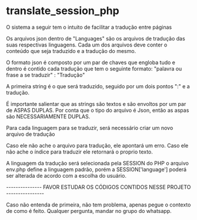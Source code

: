 # translate_session_php

O sistema a seguir tem o intuito de facilitar a tradução entre páginas

Os arquivos json dentro de "Languages" são os arquivos de tradução das suas respectivas linguagens. Cada um dos arquivos deve conter o conteúdo que seja traduzido e a tradução do mesmo.

O formato json é composto por um par de chaves que engloba tudo  e dentro é contido cada tradução que tem o seguinte formato:
"palavra ou frase a se traduzir" : "Tradução"

A primeira string é o que será traduzido, seguido por um dois pontos ":" e a tradução.

É importante salientar que as strings são textos e são envoltos por um par de ASPAS DUPLAS.
Por conta que o tipo do arquivo é Json, então as aspas são NECESSARIAMENTE DUPLAS.

Para cada linguagem para se traduzir, será necessário criar um novo arquivo de tradução

Caso ele não ache o arquivo para tradução, ele apontará um erro.
Caso ele não ache o índice para traduzir ele retornará o proprio texto.

A linguagem da tradução será selecionada pela SESSION do PHP o arquivo env.php define a linguagem padrão, porém a SESSION['language'] poderá ser alterada de acordo com a escolha do usuário.

--------------- FAVOR ESTUDAR OS CÓDIGOS CONTIDOS NESSE PROJETO ----------------

Caso não entenda de primeira, não tem problema, apenas pegue o contexto de como é feito.
Qualquer pergunta, mandar no grupo do whatsapp.
